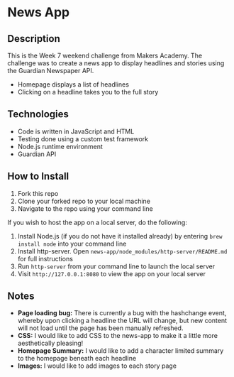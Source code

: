 News App
========

Description
-----------
This is the Week 7 weekend challenge from Makers Academy. The challenge was to create a news app to display headlines and stories using the Guardian Newspaper API.

* Homepage displays a list of headlines
* Clicking on a headline takes you to the full story

Technologies
------------
* Code is written in JavaScript and HTML
* Testing done using a custom test framework
* Node.js runtime environment
* Guardian API

How to Install
--------------
1. Fork this repo
2. Clone your forked repo to your local machine
3. Navigate to the repo using your command line

If you wish to host the app on a local server, do the following:

1. Install Node.js (if you do not have it installed already) by entering `brew install node` into your command line
2. Install http-server. Open `news-app/node_modules/http-server/README.md` for full instructions
3. Run `http-server` from your command line to launch the local server
4. Visit `http://127.0.0.1:8080` to view the app on your local server

Notes
-----
* **Page loading bug:** There is currently a bug with the hashchange event, whereby upon clicking a headline the URL will change, but new content will not load until the page has been manually refreshed.
* **CSS:** I would like to add CSS to the news-app to make it a little more aesthetically pleasing!
* **Homepage Summary:** I would like to add a character limited summary to the homepage beneath each headline
* **Images:** I would like to add images to each story page